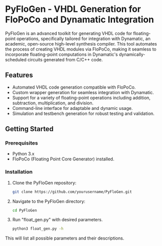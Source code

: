 # PyFloGen - VHDL Generation for FloPoCo and Dynamatic Integration

PyFloGen is an advanced toolkit for generating VHDL code for floating-point operations, specifically tailored for integration with Dynamatic, an academic, open-source high-level synthesis compiler. This tool automates the process of creating VHDL modules via FloPoCo, making it seamless to incorporate floating-point computations in Dynamatic's dynamically-scheduled circuits generated from C/C++ code.

## Features

- Automated VHDL code generation compatible with FloPoCo.
- Custom wrapper generation for seamless integration with Dynamatic.
- Support for a variety of floating-point operations including addition, subtraction, multiplication, and division.
- Command-line interface for adaptable and dynamic usage.
- Simulation and testbench generation for robust testing and validation.

## Getting Started

### Prerequisites

- Python 3.x
- FloPoCo (Floating Point Core Generator) installed.

### Installation

1. Clone the PyFloGen repository:
   ```bash
   git clone https://github.com/yourusername/PyFloGen.git

2. Navigate to the PyFloGen directory:
    ````bash
    cd PyFloGen

3. Run "float_gen.py" with desired parameters.
    ```bash
    python3 float_gen.py -h
This will list all possible parameters and their descriptions.